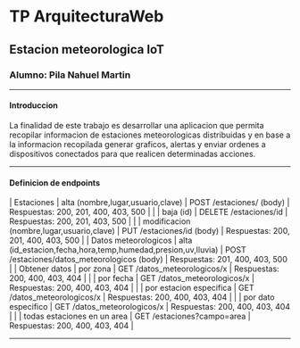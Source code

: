 # TP ArquitecturaWeb


## Estacion meteorologica IoT


### Alumno: Pila Nahuel Martin


* * *

#### Introduccion

La finalidad de este trabajo es desarrollar una aplicacion que permita recopilar informacion de estaciones meteorologicas distribuidas y en base a la informacion recopilada generar graficos, alertas y enviar ordenes a dispositivos conectados para que realicen determinadas acciones.

* * *

#### Definicion de endpoints

| Estaciones		| alta (nombre,lugar,usuario,clave)				| POST /estaciones/ (body)			| Respuestas: 200, 201, 400, 403, 500	|
|			| baja (id)							| DELETE /estaciones/id				| Respuestas: 200, 201, 403, 500	|
|			| modificacion (nombre,lugar,usuario,clave)			| PUT /estaciones/id (body)			| Respuestas: 200, 201, 400, 403, 500	|
| Datos meteorologicos	| alta (id_estacion,fecha,hora,temp,humedad,presion,uv,lluvia)	| POST /estaciones/datos_meteorologicos (body)	| Respuestas: 201, 400, 403, 500	|
| Obtener datos		| por zona							| GET /datos_meteorologicos/x			| Respuestas: 200, 400, 403, 404	|
|			| por fecha							| GET /datos_meteorologicos/x			| Respuestas: 200, 400, 403, 404	|
|			| por estacion especifica					| GET /datos_meteorologicos/x			| Respuestas: 200, 400, 403, 404	|
|			| por dato especifico						| GET /datos_meteorologicos/x			| Respuestas: 200, 400, 403, 404	|
|			| todas estaciones en un area					| GET /estaciones?campo=area			| Respuestas: 200, 400, 403, 404	|

* * *
